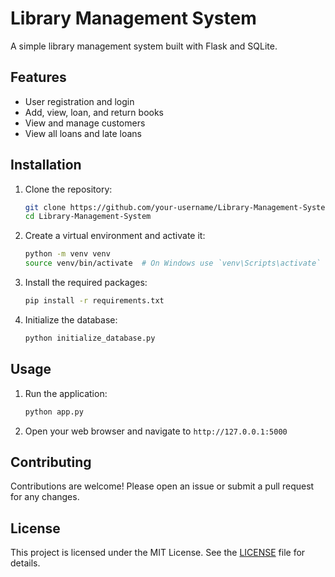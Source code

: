 # Library Management System

A simple library management system built with Flask and SQLite.

## Features

- User registration and login
- Add, view, loan, and return books
- View and manage customers
- View all loans and late loans

## Installation

1. Clone the repository:

    ```sh
    git clone https://github.com/your-username/Library-Management-System.git
    cd Library-Management-System
    ```

2. Create a virtual environment and activate it:

    ```sh
    python -m venv venv
    source venv/bin/activate  # On Windows use `venv\Scripts\activate`
    ```

3. Install the required packages:

    ```sh
    pip install -r requirements.txt
    ```

4. Initialize the database:

    ```sh
    python initialize_database.py
    ```

## Usage

1. Run the application:

    ```sh
    python app.py
    ```

2. Open your web browser and navigate to `http://127.0.0.1:5000`

## Contributing

Contributions are welcome! Please open an issue or submit a pull request for any changes.

## License

This project is licensed under the MIT License. See the [LICENSE](LICENSE) file for details.
